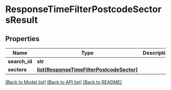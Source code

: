 # ResponseTimeFilterPostcodeSectorsResult

## Properties
Name | Type | Description | Notes
------------ | ------------- | ------------- | -------------
**search_id** | **str** |  | 
**sectors** | [**list[ResponseTimeFilterPostcodeSector]**](ResponseTimeFilterPostcodeSector.md) |  | 

[[Back to Model list]](../README.md#documentation-for-models) [[Back to API list]](../README.md#documentation-for-api-endpoints) [[Back to README]](../README.md)


